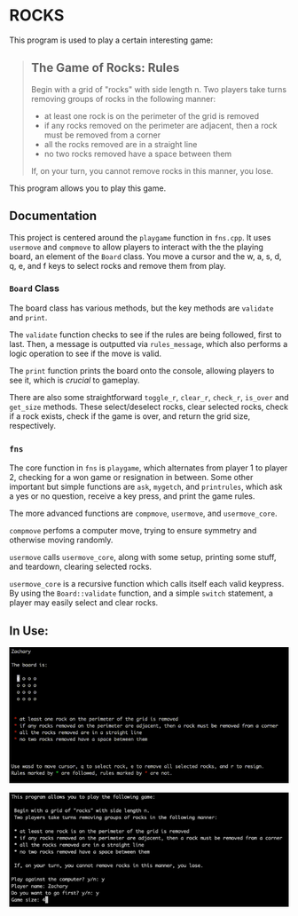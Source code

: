 
# ROCKS

This program is used to play a certain interesting game:

> ## The Game of Rocks: Rules
> 
> Begin with a grid of "rocks" with side length n.
> Two players take turns removing groups of rocks in the following manner:
> 
> * at least one rock is on the perimeter of the grid is removed
> * if any rocks removed on the perimeter are adjacent, then a rock must be removed from a corner
> * all the rocks removed are in a straight line
> * no two rocks removed have a space between them
> 
> If, on your turn, you cannot remove rocks in this manner, you lose.

This program allows you to play this game.

## Documentation

This project is centered around the `playgame` function in `fns.cpp`.
It uses `usermove` and `compmove` to allow players to interact with the the playing board, an element of the `Board` class.
You move a cursor and the w, a, s, d, q, e, and f keys to select rocks and remove them from play.

### `Board` Class

The board class has various methods, but the key methods are `validate` and `print`.

The `validate` function checks to see if the rules are being followed, first to last.
Then, a message is outputted via `rules_message`, which also performs a logic operation to see if the move is valid.

The `print` function prints the board onto the console, allowing players to see it, which is *crucial* to gameplay.

There are also some straightforward `toggle_r`, `clear_r`, `check_r`, `is_over` and `get_size` methods.
These select/deselect rocks, clear selected rocks, check if a rock exists, check if the game is over, and return the grid size, respectively.

### `fns`

The core function in `fns` is `playgame`, which alternates from player 1 to player 2, checking for a won game or resignation in between.
Some other important but simple functions are `ask`, `mygetch`, and `printrules`, which ask a yes or no question, receive a key press, and print the game rules.

The more advanced functions are `compmove`, `usermove`, and `usermove_core`.

`compmove` perfoms a computer move, trying to ensure symmetry and otherwise moving randomly.

`usermove` calls `usermove_core`, along with some setup, printing some stuff, and teardown, clearing selected rocks.

`usermove_core` is a recursive function which calls itself each valid keypress.
By using the `Board::validate` function, and a simple `switch` statement, a player may easily select and clear rocks.

## In Use:

![GAME](example.gif "A GAME OF THE GAME OF ROCKS")

![RULES](example.png "THE RULES OF THE GAME OF ROCKS")
